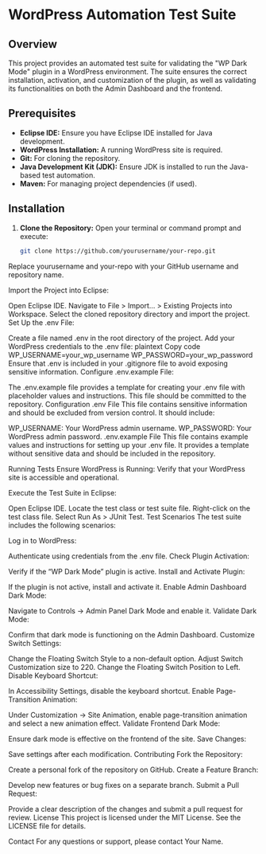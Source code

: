 # WordPress Automation Test Suite

## Overview

This project provides an automated test suite for validating the "WP Dark Mode" plugin in a WordPress environment. The suite ensures the correct installation, activation, and customization of the plugin, as well as validating its functionalities on both the Admin Dashboard and the frontend.

## Prerequisites

- **Eclipse IDE:** Ensure you have Eclipse IDE installed for Java development.
- **WordPress Installation:** A running WordPress site is required.
- **Git:** For cloning the repository.
- **Java Development Kit (JDK):** Ensure JDK is installed to run the Java-based test automation.
- **Maven:** For managing project dependencies (if used).

## Installation

1. **Clone the Repository:**
   Open your terminal or command prompt and execute:
   ```bash
   git clone https://github.com/yourusername/your-repo.git


Replace yourusername and your-repo with your GitHub username and repository name.

Import the Project into Eclipse:

Open Eclipse IDE.
Navigate to File > Import... > Existing Projects into Workspace.
Select the cloned repository directory and import the project.
Set Up the .env File:

Create a file named .env in the root directory of the project.
Add your WordPress credentials to the .env file:
plaintext
Copy code
WP_USERNAME=your_wp_username
WP_PASSWORD=your_wp_password
Ensure that .env is included in your .gitignore file to avoid exposing sensitive information.
Configure .env.example File:

The .env.example file provides a template for creating your .env file with placeholder values and instructions. This file should be committed to the repository.
Configuration
.env File
This file contains sensitive information and should be excluded from version control. It should include:

WP_USERNAME: Your WordPress admin username.
WP_PASSWORD: Your WordPress admin password.
.env.example File
This file contains example values and instructions for setting up your .env file. It provides a template without sensitive data and should be included in the repository.

Running Tests
Ensure WordPress is Running: Verify that your WordPress site is accessible and operational.

Execute the Test Suite in Eclipse:

Open Eclipse IDE.
Locate the test class or test suite file.
Right-click on the test class file.
Select Run As > JUnit Test.
Test Scenarios
The test suite includes the following scenarios:

Log in to WordPress:

Authenticate using credentials from the .env file.
Check Plugin Activation:

Verify if the “WP Dark Mode” plugin is active.
Install and Activate Plugin:

If the plugin is not active, install and activate it.
Enable Admin Dashboard Dark Mode:

Navigate to Controls → Admin Panel Dark Mode and enable it.
Validate Dark Mode:

Confirm that dark mode is functioning on the Admin Dashboard.
Customize Switch Settings:

Change the Floating Switch Style to a non-default option.
Adjust Switch Customization size to 220.
Change the Floating Switch Position to Left.
Disable Keyboard Shortcut:

In Accessibility Settings, disable the keyboard shortcut.
Enable Page-Transition Animation:

Under Customization → Site Animation, enable page-transition animation and select a new animation effect.
Validate Frontend Dark Mode:

Ensure dark mode is effective on the frontend of the site.
Save Changes:

Save settings after each modification.
Contributing
Fork the Repository:

Create a personal fork of the repository on GitHub.
Create a Feature Branch:

Develop new features or bug fixes on a separate branch.
Submit a Pull Request:

Provide a clear description of the changes and submit a pull request for review.
License
This project is licensed under the MIT License. See the LICENSE file for details.

Contact
For any questions or support, please contact Your Name.
